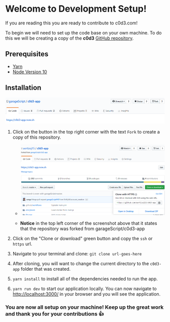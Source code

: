 # Welcome to Development Setup!

If you are reading this you are ready to contribute to c0d3.com!

To begin we will need to set up the code base on your own machine. To do this we will be creating a copy of the **c0d3** [GitHub repository](https://github.com/garageScript/c0d3-app).

## Prerequisites

- [Yarn](https://classic.yarnpkg.com/en/)
- [Node Version 10](https://nodejs.org/en/)

## Installation

![forkExample](developmentSetup/forkExample.png)

1. Click on the button in the top right corner with the text `Fork` to create a copy of this repository.

   * ![cloneExample](developmentSetup/cloneExample.png)

   * **Notice** in the top left corner of the screenshot above that it states that the repository was forked from garageScript/c0d3-app

2. Click on the "Clone or download" green button and copy the `ssh` or `https` url.
3. Navigate to your terminal and clone: `git clone url-goes-here`
4. After cloning, you will want to change the current directory to the `c0d3-app` folder that was created.
5. `yarn install` to install all of the dependencies needed to run the app.
6. `yarn run dev` to start our application locally. You can now navigate to [http://localhost:3000/](http://localhost:3000/) in your browser and you will see the application.

### You are now all setup on your machine! Keep up the great work and thank you for your contributions 👍